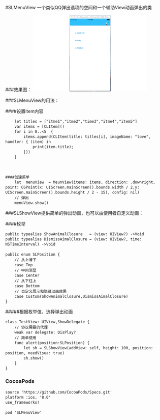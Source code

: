 #SLMenuView
一个类似QQ弹出选项的空间和一个辅助View动画弹出的类

###效果图：
![effect](https://github.com/xylxi/SLMenuView/blob/master/demo.gif)



###SLMenuView的用法：

####设置item内容

```
	let titles = ["itme1","itme2","time3","itme4","item5"]
	var items = [CLItem]()
	for i in 0..<5  {
		items.append(CLItem(title: titles[i], imageName: "love", handler: { (item) in
			print(item.title);
		}))
	}
            
```

```

####创建菜单
    let  menuView  = MeunView(items: items, direction: .downright, point: CGPoint(x: UIScreen.mainScreen().bounds.width / 2,y: UIScreen.mainScreen().bounds.height / 2 - 15), config: nil)
    // 弹出
    menuView.show()

```

###SLShowView提供简单的弹出动画，也可以由使用者自定义动画：

####枚举
```
public typealias ShowAnimalClosure   = (view: UIView?) ->Void
public typealias DismissAimalClosure = (view: UIView?, time: NSTimeInterval) ->Void

public enum SLPosition {
    // 从上滑下
    case Top
    // 中间渐显
    case Center
    // 从下往上
    case Bottom
    // 自定义展示和隐藏动画效果
    case Custom(ShowAnimalClosure,DismissAimalClosure)
}

```

#####根据枚举值，选择弹出动画
```  
class TestView: UIView,ShowDelegate {
    // 协议需要的代理
    weak var delegate: DisPlay?
    // 简单使用
    func alert(position:SLPosition) {
        let sh = SLShowView(addView: self, height: 100, position: position, needVisua: true)
        sh.show()
    }
}

``` 
### CocoaPods
```  
source 'https://github.com/CocoaPods/Specs.git'
platform :ios, '8.0'
use_frameworks!

pod 'SLMenuView'
```




